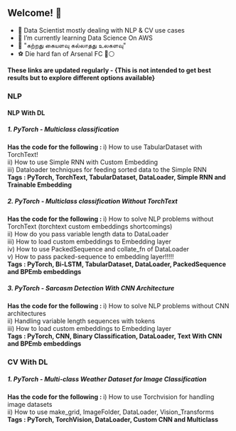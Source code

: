 ## Welcome! 👋

<!--
**sanjeevr5/sanjeevr5** is a ✨ _special_ ✨ repository because its `README.md` (this file) appears on your GitHub profile.
My 💪 work can be seen here: 

Here are some ideas to get you started:

- 🔭 I’m currently working at TCS
- 🌱 I’m currently learning Data Science On AWS
- 👯 I’m looking to collaborate on ...
- 🤔 I’m looking for help with ...
- 💬 Ask me about ...
- 📫 How to reach me: ...
- 😄 Pronouns: ...
- ⚡ Fun fact: ...
-->

- 🔭 Data Scientist mostly dealing with NLP & CV use cases
- 🌱 I’m currently learning Data Science On AWS
- 💬 "கற்றது கையளவு கல்லாதது உலகளவு"
- ⚽️ Die hard fan of Arsenal FC 🔴⚪️

<b> These links are updated regularly - {This is not intended to get best results but to explore different options available}</b>

### NLP

#### NLP With DL

##### 1. PyTorch - Multiclass classification 

<b> Has the code for the following : </b>
i) How to use TabularDataset with TorchText!<br/>
ii) How to use Simple RNN with Custom Embedding<br/>
iii) Dataloader techniques for feeding sorted data to the Simple RNN<br/>
<b> Tags : PyTorch, TorchText, TabularDataset, DataLoader, Simple RNN and Trainable Embedding </b>

##### 2. PyTorch - Multiclass classification Without TorchText

<b> Has the code for the following : </b>
  i) How to solve NLP problems without TorchText (torchtext custom embeddings shortcomings)<br/>
  ii) How do you pass variable length data to DataLoader<br/>
  iii) How to load custom embeddings to Embedding layer<br/>
  iv) How to use PackedSequence and collate_fn of DataLoader<br/>
  v) How to pass packed-sequence to embedding layer!!!!!<br/>
  <b> Tags : PyTorch, Bi-LSTM, TabularDataset, DataLoader, PackedSequence and BPEmb embeddings </b>

##### 3. PyTorch - Sarcasm Detection With CNN Architecture

<b> Has the code for the following : </b>
  i) How to solve NLP problems without CNN architectures<br/>
  ii) Handling variable length sequences with <pad> tokens<br/>
  iii) How to load custom embeddings to Embedding layer<br/>
  <b> Tags : PyTorch, CNN, Binary Classification, DataLoader, Text With CNN and BPEmb embeddings </b>

### CV With DL

##### 1. PyTorch - Multi-class Weather Dataset for Image Classification

<b> Has the code for the following : </b>
i) How to use Torchvision for handling image datasets<br/>
ii) How to use make_grid, ImageFolder, DataLoader, Vision_Transforms<br/>
<b> Tags : PyTorch, TorchVision, DataLoader, Custom CNN and Multiclass </b>
